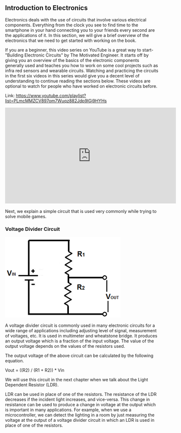 ## Introduction to Electronics 

Electronics deals with the use of circuits that involve various electrical components. Everything from the clock you see to find time to the smartphone in your hand connecting you to your friends every second are the applications of it. In this section, we will give a brief overview of the electronics that we need to get started with working on the book.

If you are a beginner, this video series on YouTube is a great way to start- "Building Electronic Circuits" by The Motivated Engineer. It starts off by giving you an overview of the basics of the electronic components generally used and teaches you how to work on some cool projects such as infra red sensors and wearable circuits. Watching and practicing the circuits in the first six videos in this series would give you a decent level of understanding to continue reading the sections below. These videos are optional to watch for people who have worked on electronic circuits before.

Link: https://www.youtube.com/playlist?list=PLmcMMZCV897om7Wuqz882Jdp9lGj9HYHs 

<iframe width="560" height="315" src="https://www.youtube.com/embed/videoseries?list=PLmcMMZCV897om7Wuqz882Jdp9lGj9HYHs" frameborder="0" allowfullscreen></iframe>

Next, we explain a simple circuit that is used very commonly while trying to solve mobile games.

### Voltage Divider Circuit

![Voltage Divider Circuit](/Images/VoltageDividerCircuit.png)

A voltage divider circuit is commonly used in many electronic circuits for a wide range of applications including adjusting level of signal, measurement of voltages, etc. It is used in multimeter and wheatstone bridge. It produces an output voltage which is a fraction of the input voltage. The value of the output voltage depends on the values of the resistors used.

The output voltage of the above circuit can be calculated by the following equation.

Vout = ((R2) / (R1 + R2)) * Vin

We will use this circuit in the next chapter when we talk about the Light Dependent Resistor (LDR).

LDR can be used in place of one of the resistors. The resistance of the LDR decreases if the incident light increases, and vice-versa. This change in resistance can be used to produce a change in voltage at the output which is important in many applications. For example, when we use a microcontroller, we can detect the lighting in a room by just measuring the voltage at the output of a voltage divider circuit in which an LDR is used in place of one of the resistors. 
